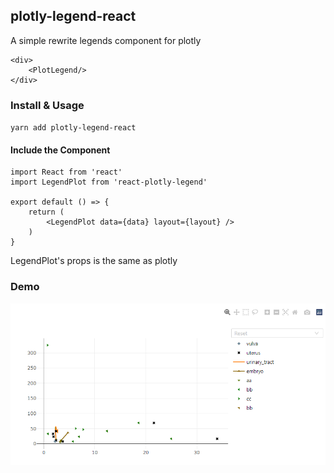 ## plotly-legend-react
A simple rewrite legends component for plotly
```
<div>
    <PlotLegend/>
</div>
```
### Install & Usage
`yarn add plotly-legend-react`
#### Include the Component
```
import React from 'react'
import LegendPlot from 'react-plotly-legend'

export default () => {
    return (
        <LegendPlot data={data} layout={layout} />
    )
}
```
LegendPlot's props is the same as plotly
### Demo
![Drag Racing](https://github.com/zhoutinglilly/react-plotly-legend/blob/master/test/demo1.png)
